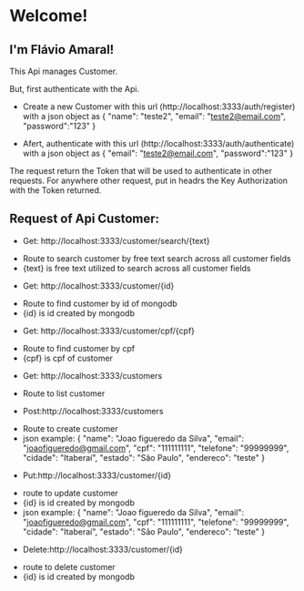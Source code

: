# Welcome!

 

## I'm Flávio Amaral!

This Api manages Customer.

But, first authenticate with the Api.

- Create a new Customer with this url (http://localhost:3333/auth/register) with a json object as
{
    "name": "teste2",
    "email": "teste2@email.com",
    "password":"123"
}

- Afert, authenticate with this url (http://localhost:3333/auth/authenticate) with a json object as
{
    "email": "teste2@email.com",
    "password":"123"
}

The request return the Token that will be used to authenticate in other requests.
For  anywhere other request, put in headrs the Key Authorization with the Token returned.

## Request of Api Customer:

- Get: http://localhost:3333/customer/search/{text}

* Route to search customer by free text search across all customer fields
* {text} is free text utilized to search across all customer fields

- Get: http://localhost:3333/customer/{id}

* Route to find customer by id  of mongodb
* {id} is id created by mongodb

- Get: http://localhost:3333/customer/cpf/{cpf}

* Route to find customer by cpf
* {cpf} is cpf of customer

- Get: http://localhost:3333/customers

* Route to list customer

- Post:http://localhost:3333/customers

* Route to create customer
* json example: {
    "name": "Joao figueredo da Silva",
    "email": "joaofigueredo@gmail.com",
    "cpf": "111111111",
    "telefone": "99999999",
    "cidade": "Itaberaí",
    "estado": "São Paulo",
    "endereco": "teste"
}

- Put:http://localhost:3333/customer/{id}

* route to update customer
* {id} is id created by mongodb
* json example: {
    "name": "Joao figueredo da Silva",
    "email": "joaofigueredo@gmail.com",
    "cpf": "111111111",
    "telefone": "99999999",
    "cidade": "Itaberaí",
    "estado": "São Paulo",
    "endereco": "teste"
}

- Delete:http://localhost:3333/customer/{id}

* route to delete customer
* {id} is id created by mongodb